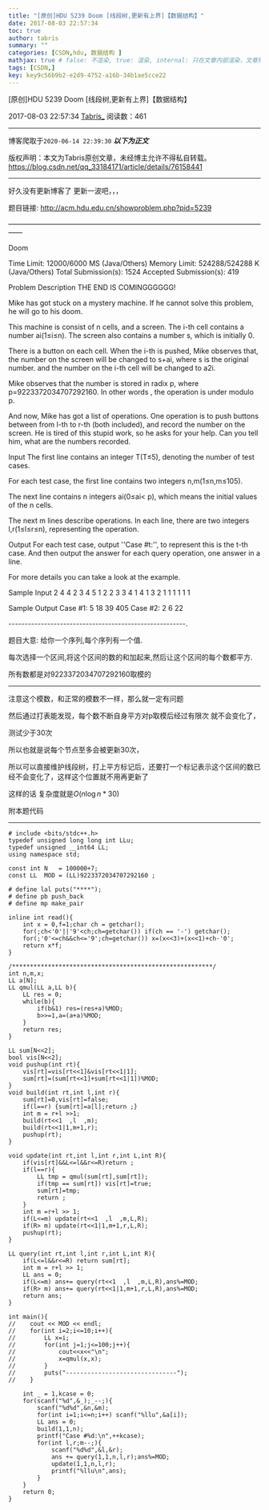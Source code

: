 ```yaml
---
title: "[原创]HDU 5239 Doom [线段树,更新有上界]【数据结构】"
date: 2017-08-03 22:57:34
toc: true
author: tabris
summary: ""
categories: [CSDN,hdu, 数据结构 ]
mathjax: true # false: 不渲染, true: 渲染, internal: 只在文章内部渲染，文章列表中不渲染
tags: [CSDN,]
key: key9c56b9b2-e2d9-4752-a16b-34b1ae5cce22
---
```


[原创]HDU 5239 Doom [线段树,更新有上界]【数据结构】

2017-08-03 22:57:34  [Tabris_](https://me.csdn.net/qq_33184171) 阅读数：461

---

博客爬取于`2020-06-14 22:39:30`
***以下为正文***

版权声明：本文为Tabris原创文章，未经博主允许不得私自转载。
https://blog.csdn.net/qq_33184171/article/details/76158441

<!-- more -->

---

好久没有更新博客了 更新一波吧，，，

题目链接: http://acm.hdu.edu.cn/showproblem.php?pid=5239

——————————————————————————————————————

Doom

Time Limit: 12000/6000 MS (Java/Others)    Memory Limit: 524288/524288 K (Java/Others)
Total Submission(s): 1524    Accepted Submission(s): 419


Problem Description
THE END IS COMINGGGGGG!

Mike has got stuck on a mystery machine. If he cannot solve this problem, he will go to his doom.

This machine is consist of n cells, and a screen. The i-th cell contains a number ai(1≤i≤n). The screen also contains a number s, which is initially 0.

There is a button on each cell. When the i-th is pushed, Mike observes that, the number on the screen will be changed to s+ai, where s is the original number. and the number on the i-th cell will be changed to a2i.

Mike observes that the number is stored in radix p, where p=9223372034707292160. In other words  , the operation is under modulo p. 

And now, Mike has got a list of operations. One operation is to push buttons between from l-th to r-th (both included), and record the number on the screen. He is tired of this stupid work, so he asks for your help. Can you tell him, what are the numbers recorded.

 

Input
The first line contains an integer T(T≤5), denoting the number of test cases.

For each test case, the first line contains two integers n,m(1≤n,m≤105).

The next line contains n integers ai(0≤ai< p), which means the initial values of the n cells.

The next m lines describe operations. In each line, there are two integers l,r(1≤l≤r≤n), representing the operation.

 

Output
For each test case, output ''Case #t:'', to represent this is the t-th case. And then output the answer for each query operation, one answer in a line.

For more details you can take a look at the example.
 

Sample Input
2
4 4
2 3 4 5
1 2
2 3
3 4
1 4
1 3
2
1 1
1 1
1 1
 

Sample Output
Case #1:
5
18
39
405
Case #2:
2
6
22
 
-------------------------------------------------------.

题目大意:
给你一个序列,每个序列有一个值.

每次选择一个区间,将这个区间的数的和加起来,然后让这个区间的每个数都平方.

所有数都是对9223372034707292160取模的

---


注意这个模数，和正常的模数不一样，那么就一定有问题

然后通过打表能发现，每个数不断自身平方对p取模后经过有限次 就不会变化了，

测试少于30次

所以也就是说每个节点至多会被更新30次，


所以可以直接维护线段树，打上平方标记后，还要打一个标记表示这个区间的数已经不会变化了，这样这个位置就不用再更新了

这样的话 复杂度就是$O(n\log n *30)$


附本题代码

---------------------------------------------------------------
```
# include <bits/stdc++.h>
typedef unsigned long long int LLu;
typedef unsigned __int64 LL;
using namespace std;

const int N   = 100000+7;
const LL  MOD = (LL)9223372034707292160 ;

# define lal puts("****");
# define pb push_back
# define mp make_pair

inline int read(){
    int x = 0,f=1;char ch = getchar();
    for(;ch<'0'||'9'<ch;ch=getchar()) if(ch == '-') getchar();
    for(;'0'<=ch&&ch<='9';ch=getchar()) x=(x<<3)+(x<<1)+ch-'0';
    return x*f;
}

/********************************************************/
int n,m,x;
LL a[N];
LL qmul(LL a,LL b){
    LL res = 0;
    while(b){
        if(b&1) res=(res+a)%MOD;
        b>>=1,a=(a+a)%MOD;
    }
    return res;
}

LL sum[N<<2];
bool vis[N<<2];
void pushup(int rt){
    vis[rt]=vis[rt<<1]&vis[rt<<1|1];
    sum[rt]=(sum[rt<<1]+sum[rt<<1|1])%MOD;
}
void build(int rt,int l,int r){
    sum[rt]=0,vis[rt]=false;
    if(l==r) {sum[rt]=a[l];return ;}
    int m = r+l >>1;
    build(rt<<1  ,l  ,m);
    build(rt<<1|1,m+1,r);
    pushup(rt);
}

void update(int rt,int l,int r,int L,int R){
    if(vis[rt]&&L<=l&&r<=R)return ;
    if(l==r){
        LL tmp = qmul(sum[rt],sum[rt]);
        if(tmp == sum[rt]) vis[rt]=true;
        sum[rt]=tmp;
        return ;
    }
    int m =r+l >> 1;
    if(L<=m) update(rt<<1  ,l  ,m,L,R);
    if(R> m) update(rt<<1|1,m+1,r,L,R);
    pushup(rt);
}

LL query(int rt,int l,int r,int L,int R){
    if(L<=l&&r<=R) return sum[rt];
    int m = r+l >> 1;
    LL ans = 0;
    if(L<=m) ans+= query(rt<<1  ,l  ,m,L,R),ans%=MOD;
    if(R> m) ans+= query(rt<<1|1,m+1,r,L,R),ans%=MOD;
    return ans;
}

int main(){
//    cout << MOD << endl;
//    for(int i=2;i<=10;i++){
//        LL x=i;
//        for(int j=1;j<=100;j++){
//            cout<<x<<"\n";
//            x=qmul(x,x);
//        }
//        puts("-------------------------------");
//    }

    int _ = 1,kcase = 0;
    for(scanf("%d",&_);_--;){
        scanf("%d%d",&n,&m);
        for(int i=1;i<=n;i++) scanf("%llu",&a[i]);
        LL ans = 0;
        build(1,1,n);
        printf("Case #%d:\n",++kcase);
        for(int l,r;m--;){
            scanf("%d%d",&l,&r);
            ans += query(1,1,n,l,r);ans%=MOD;
            update(1,1,n,l,r);
            printf("%llu\n",ans);
        }
    }
    return 0;
}
```
